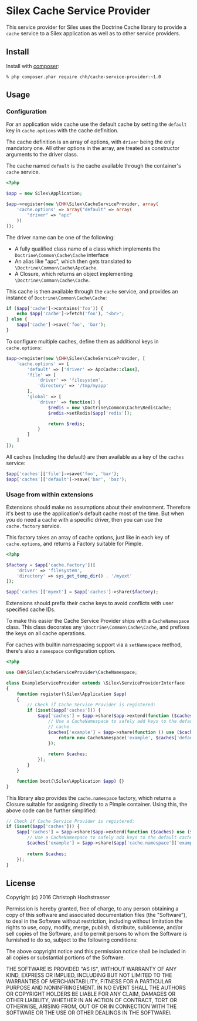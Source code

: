 # Silex Cache Service Provider

This service provider for Silex uses the Doctrine Cache library to provide a `cache` service to a Silex application as well as
to other service providers.

## Install

Install with [composer](https://getcomposer.org):

    % php composer.phar require chh/cache-service-provider:~1.0

## Usage

### Configuration

For an application wide cache use the default cache by setting the `default` key in `cache.options` with the cache definition.

The cache definition is an array of options, with `driver` being the
only mandatory one. All other options in the array, are treated as
constructor arguments to the driver class.

The cache named `default` is the cache available through the container's
`cache` service.

```php
<?php

$app = new Silex\Application;

$app->register(new \CHH\Silex\CacheServiceProvider, array(
    'cache.options' => array("default" => array(
        "driver" => "apc"
    ))
));
```

The driver name can be one of the following:

* A fully qualified class name of a class which implements the `Doctrine\Common\Cache\Cache` interface
* An alias like "apc", which then gets translated to
  `\Doctrine\Common\Cache\ApcCache`.
* A Closure, which returns an object implementing
  `\Doctrine\Common\Cache\Cache`.

This cache is then available through the `cache` service, and provides
an instance of `Doctrine\Common\Cache\Cache`:

```php
if ($app['cache']->contains('foo')) {
    echo $app['cache']->fetch('foo'), "<br>";
} else {
    $app['cache']->save('foo', 'bar');
}
```

To configure multiple caches, define them as additional keys in
`cache.options`:

```php
$app->register(new \CHH\Silex\CacheServiceProvider, [
    'cache.options' => [
        'default' => ['driver' => ApcCache::class],
        'file' => [
            'driver' => 'filesystem',
            'directory' => '/tmp/myapp'
        ],
        'global' => [
            'driver' => function() {
                $redis = new \Doctrine\Common\Cache\RedisCache;
                $redis->setRedis($app['redis']);

                return $redis;
            }
        ]
    ]
]);
```

All caches (including the default) are then available as a key of the `caches` service:

```php
$app['caches']['file']->save('foo', 'bar');
$app['caches']['default']->save('bar', 'baz');
```

### Usage from within extensions

Extensions should make no assumptions about their environment. Therefore
it's best to use the application's default cache most of the time. But
when you do need a cache with a specific driver, then you can use the
`cache.factory` service.

This factory takes an array of cache options,
just like in each key of `cache.options`, and returns a Factory suitable
for Pimple.

```php
<?php

$factory = $app['cache.factory']([
    'driver' => 'filesystem',
    'directory' => sys_get_temp_dir() . '/myext'
]);

$app['caches']['myext'] = $app['caches']->share($factory);
```

Extensions should prefix their cache keys to avoid conflicts
with user specified cache IDs.

To make this easier the Cache Service Provider ships with a `CacheNamespace` class. This
class decorates any `\Doctrine\Common\Cache\Cache`, and prefixes the
keys on all cache operations.

For caches with builtin namespacing support via a `setNamespace` method, 
there's also a `namespace` configuration option.

```php
<?php

use CHH\Silex\CacheServiceProvider\CacheNamespace;

class ExampleServiceProvider extends \Silex\ServiceProviderInterface
{
    function register(\Silex\Application $app)
    {
        // Check if Cache Service Provider is registered:
        if (isset($app['caches'])) {
            $app['caches'] = $app->share($app->extend(function ($caches) use ($app) {
                // Use a CacheNamespace to safely add keys to the default
                // cache.
                $caches['example'] = $app->share(function () use ($caches) {
                    return new CacheNamespace('example', $caches['default']);
                });
                
                return $caches;
            });
        }
    }

    function boot(\Silex\Application $app) {}
}
```

This library also provides the `cache.namespace` factory, which returns a Closure suitable for assigning directly
to a Pimple container. Using this, the above code can be further simplified:

```php
// Check if Cache Service Provider is registered:
if (isset($app['caches'])) {
    $app['caches'] = $app->share($app->extend(function ($caches) use ($app) {
        // Use a CacheNamespace to safely add keys to the default cache
        $caches['example'] = $app->share($app['cache.namespace']('example'));
        
        return $caches;
    });
}
```

## License

Copyright (c) 2016 Christoph Hochstrasser

Permission is hereby granted, free of charge, to any person obtaining a copy of this software and associated documentation files (the "Software"), to deal in the Software without restriction, including without limitation the rights to use, copy, modify, merge, publish, distribute, sublicense, and/or sell copies of the Software, and to permit persons to whom the Software is furnished to do so, subject to the following conditions:

The above copyright notice and this permission notice shall be included in all copies or substantial portions of the Software.

THE SOFTWARE IS PROVIDED "AS IS", WITHOUT WARRANTY OF ANY KIND, EXPRESS OR IMPLIED, INCLUDING BUT NOT LIMITED TO THE WARRANTIES OF MERCHANTABILITY, FITNESS FOR A PARTICULAR PURPOSE AND NONINFRINGEMENT. IN NO EVENT SHALL THE AUTHORS OR COPYRIGHT HOLDERS BE LIABLE FOR ANY CLAIM, DAMAGES OR OTHER LIABILITY, WHETHER IN AN ACTION OF CONTRACT, TORT OR OTHERWISE, ARISING FROM, OUT OF OR IN CONNECTION WITH THE SOFTWARE OR THE USE OR OTHER DEALINGS IN THE SOFTWARE\

